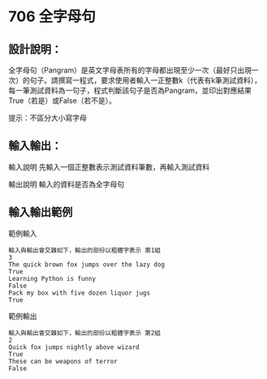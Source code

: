 # 706 全字母句
## 設計說明：
全字母句（Pangram）是英文字母表所有的字母都出現至少一次（最好只出現一次）的句子。請撰寫一程式，要求使用者輸入一正整數k（代表有k筆測試資料），每一筆測試資料為一句子，程式判斷該句子是否為Pangram，並印出對應結果True（若是）或False（若不是）。

提示：不區分大小寫字母

## 輸入輸出：
輸入說明
先輸入一個正整數表示測試資料筆數，再輸入測試資料

輸出說明
輸入的資料是否為全字母句

## 輸入輸出範例
範例輸入
```
輸入與輸出會交雜如下，輸出的部份以粗體字表示 第1組
3
The quick brown fox jumps over the lazy dog
True
Learning Python is funny
False
Pack my box with five dozen liquor jugs
True
```
範例輸出
```
輸入與輸出會交雜如下，輸出的部份以粗體字表示 第2組
2
Quick fox jumps nightly above wizard
True
These can be weapons of terror
False
```
